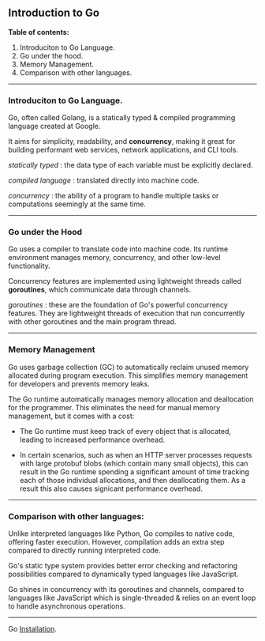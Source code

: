 ## Introduction to Go

**Table of contents:**

1. Introduciton to Go Language.
2. Go under the hood.
3. Memory Management.
4. Comparison with other languages.

---

### Introduciton to Go Language.

Go, often called Golang, is a statically typed & compiled programming language created at Google.

It aims for simplicity, readability, and **concurrency**, making it great for building performant web services, network applications, and CLI tools.

_statically typed_ : the data type of each variable must be explicitly declared.

_compiled language_ : translated directly into machine code.

_concurrency_ : the ability of a program to handle multiple tasks or computations seemingly at the same time.

---

### Go under the Hood

Go uses a compiler to translate code into machine code. Its runtime environment manages memory, concurrency, and other low-level functionality.

Concurrency features are implemented using lightweight threads called **goroutines**, which communicate data through channels.

_goroutines_ : these are the foundation of Go's powerful concurrency features. They are lightweight threads of execution that run concurrently with other goroutines and the main program thread.

---

### Memory Management

Go uses garbage collection (GC) to automatically reclaim unused memory allocated during program execution. This simplifies memory management for developers and prevents memory leaks.

The Go runtime automatically manages memory allocation and deallocation for the programmer. This eliminates the need for manual memory management, but it comes with a cost:

- The Go runtime must keep track of every object that is allocated, leading to increased performance overhead.

- In certain scenarios, such as when an HTTP server processes requests with large protobuf blobs (which contain many small objects), this can result in the Go runtime spending a significant amount of time tracking each of those individual allocations, and then deallocating them. As a result this also causes signicant performance overhead.

---

### Comparison with other languages:

Unlike interpreted languages like Python, Go compiles to native code, offering faster execution. However, compilation adds an extra step compared to directly running interpreted code.

Go's static type system provides better error checking and refactoring possibilities compared to dynamically typed languages like JavaScript.

Go shines in concurrency with its goroutines and channels, compared to languages like JavaScript which is single-threaded & relies on an event loop to handle asynchronous operations.

---

Go [Installation](https://go.dev/doc/install).
